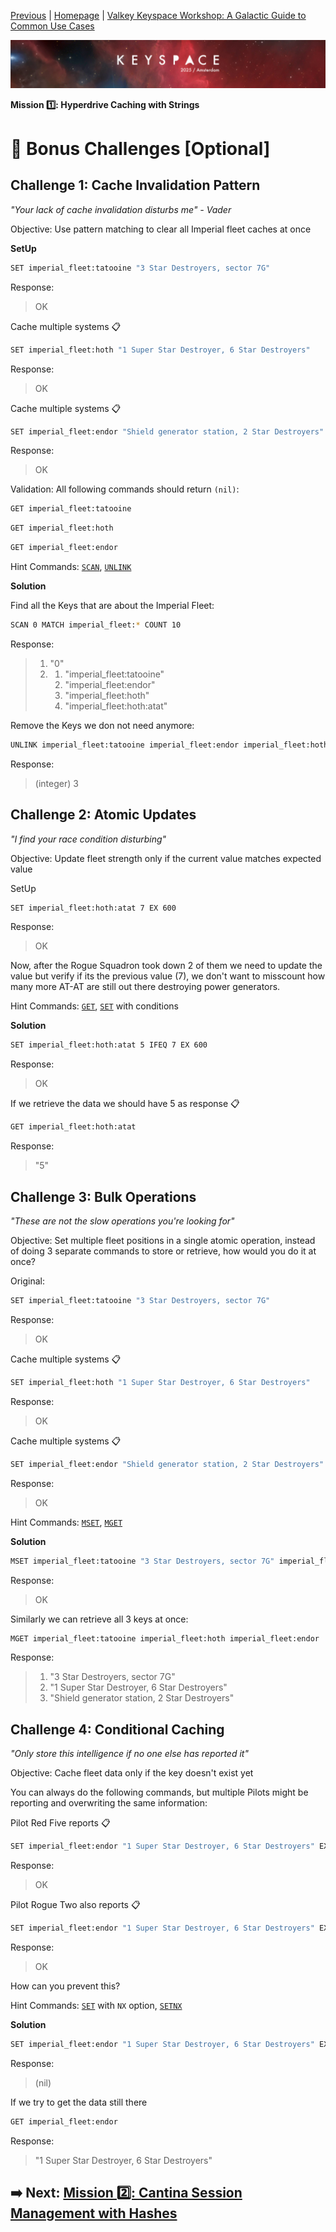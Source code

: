 [Previous](../caching/challenge.md) | [Homepage](../../../README.md) | [Valkey Keyspace Workshop: A Galactic Guide to Common Use Cases](../../../README.md)

![Keyspace](../../../static/img/keyspace-backdrop.png)

__Mission 1️⃣: Hyperdrive Caching with Strings__

# 🚀 Bonus Challenges [Optional]

## **Challenge 1: Cache Invalidation Pattern**

*"Your lack of cache invalidation disturbs me" - Vader*

Objective: Use pattern matching to clear all Imperial fleet caches at once

__SetUp__

```bash
SET imperial_fleet:tatooine "3 Star Destroyers, sector 7G"
```

Response:
> OK

Cache multiple systems 📋

```bash
SET imperial_fleet:hoth "1 Super Star Destroyer, 6 Star Destroyers"
```

Response:
> OK

Cache multiple systems 📋

```bash
SET imperial_fleet:endor "Shield generator station, 2 Star Destroyers"
```

Response:
> OK

Validation: All following commands should return `(nil)`:

```bash
GET imperial_fleet:tatooine
```

```bash
GET imperial_fleet:hoth
```

```bash
GET imperial_fleet:endor
```

Hint Commands: [`SCAN`](https://valkey.io/commands/scan/), [`UNLINK`](https://valkey.io/commands/unlink/)

__Solution__

Find all the Keys that are about the Imperial Fleet:

```bash
SCAN 0 MATCH imperial_fleet:* COUNT 10
```

Response:
>
> 1) "0"
> 2) 1) "imperial_fleet:tatooine"
>    2) "imperial_fleet:endor"
>    3) "imperial_fleet:hoth"
>    4) "imperial_fleet:hoth:atat"
>

Remove the Keys we don not need anymore:

```bash
UNLINK imperial_fleet:tatooine imperial_fleet:endor imperial_fleet:hoth
```

Response:
> (integer) 3

## **Challenge 2: Atomic Updates**

*"I find your race condition disturbing"*

Objective: Update fleet strength only if the current value matches expected value

SetUp

```bash
SET imperial_fleet:hoth:atat 7 EX 600
```

Response:
> OK

Now, after the Rogue Squadron took down 2 of them we need to update the value but verify if its the previous value (7), we don't want to misscount how many more AT-AT are still out there destroying power generators.

Hint Commands: [`GET`](https://valkey.io/commands/get/), [`SET`](https://valkey.io/commands/set/) with conditions

__Solution__

```bash
SET imperial_fleet:hoth:atat 5 IFEQ 7 EX 600
```

Response:
> OK

If we retrieve the data we should have 5 as response 📋

```bash
GET imperial_fleet:hoth:atat
```

Response:
> "5"

## **Challenge 3: Bulk Operations**

*"These are not the slow operations you're looking for"*

Objective: Set multiple fleet positions in a single atomic operation, instead of doing 3 separate commands to store or retrieve, how would you do it at once?

Original:

```bash
SET imperial_fleet:tatooine "3 Star Destroyers, sector 7G"
```

Response:
> OK

Cache multiple systems 📋

```bash
SET imperial_fleet:hoth "1 Super Star Destroyer, 6 Star Destroyers"
```

Response:
> OK

Cache multiple systems 📋

```bash
SET imperial_fleet:endor "Shield generator station, 2 Star Destroyers"
```

Response:
> OK

Hint Commands: [`MSET`](https://valkey.io/commands/mset/), [`MGET`](https://valkey.io/commands/mget/)

__Solution__

```bash
MSET imperial_fleet:tatooine "3 Star Destroyers, sector 7G" imperial_fleet:hoth "1 Super Star Destroyer, 6 Star Destroyers" imperial_fleet:endor "Shield generator station, 2 Star Destroyers"
```

Response:
> OK

Similarly we can retrieve all 3 keys at once:

```bash
MGET imperial_fleet:tatooine imperial_fleet:hoth imperial_fleet:endor
```

Response:

>
> 1) "3 Star Destroyers, sector 7G"
> 2) "1 Super Star Destroyer, 6 Star Destroyers"
> 3) "Shield generator station, 2 Star Destroyers"
>

## **Challenge 4: Conditional Caching**

*"Only store this intelligence if no one else has reported it"*

Objective: Cache fleet data only if the key doesn't exist yet

You can always do the following commands, but multiple Pilots might be reporting and overwriting the same information:

Pilot Red Five reports 📋

```bash
SET imperial_fleet:endor "1 Super Star Destroyer, 6 Star Destroyers" EX 600
```

Response:
> OK

Pilot Rogue Two also reports 📋

```bash
SET imperial_fleet:endor "1 Super Star Destroyer, 6 Star Destroyers" EX 600
```

Response:
> OK

How can you prevent this?

Hint Commands: [`SET`](https://valkey.io/commands/set/) with `NX` option, [`SETNX`](https://valkey.io/commands/setnx/)

__Solution__

```bash
SET imperial_fleet:endor "1 Super Star Destroyer, 6 Star Destroyers" EX 600 NX
```

Response:
> (nil)

If we try to get the data still there

```bash
GET imperial_fleet:endor
```

Response:
> "1 Super Star Destroyer, 6 Star Destroyers"

## ➡️ Next: [Mission 2️⃣: Cantina Session Management with Hashes](../sessions/README.md)
